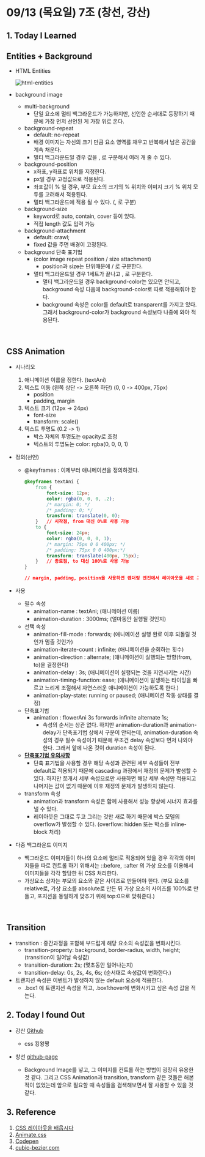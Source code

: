 # 09/13 (목요일) 7조 (창선, 강산)

## 1. Today I Learned

## Entities + Background

- HTML Entities

  ![html-entities](C:\shiincs.github.io\assets\images\html-entities.PNG)

- background image

  - multi-background
    - 단일 요소에 멀티 백그라운드가 가능하지만, 선언한 순서대로 등장하기 때문에 가장 먼저 선언된 게 가장 위로 온다.
  - background-repeat
    - default: no-repeat
    - 배경 이미지는 자신의 크기 만큼 요소 영역를 채우고 반복해서 남은 공간을 계속 채운다.
    - 멀티 백그라운드일 경우 값을 , 로 구분해서 여러 개 줄 수 있다.
  - background-position
    - x좌표, y좌표로 위치를 지정한다.
    - px일 경우 고정값으로 적용된다.
    - 좌표값이 % 일 경우, 부모 요소의 크기의 % 위치와 이미지 크기 % 위치 모두를 고려해서 적용된다.
    - 멀티 백그라운드에 적용 될 수 있다. (, 로 구분)
  - background-size
    - keyword로 auto, contain, cover 등이 있다.
    - 직접 length 값도 입력 가능
  - background-attachment
    - default: crawl;
    - fixed 값을 주면 배경이 고정된다.
  - background 단축 표기법
    - (color  image  repeat  position / size attachment)
      - position과 size는 단위때문에 / 로 구분한다.
    - 멀티 백그라운드일 경우 1세트가 끝나고 , 로 구분한다.
      - 멀티 백그라운드일 경우 background-color는 있으면 안되고, background 속성 다음에 background-color로 따로 적용해줘야 한다.
      - background 속성은 color를 default로 transparent를 가지고 있다. 그래서 background-color가 background 속성보다 나중에 와야 적용된다.

<br/>

## CSS Animation

- 시나리오

  1. 애니메이션 이름을 정한다. (textAni)
  2. 텍스트 이동 (왼쪽 상단 -> 오른쪽 하단) (0, 0 -> 400px, 75px)
     - position
     - padding, margin
  3. 텍스트 크기 (12px -> 24px)
     - font-size
     - transform: scale()
  4. 텍스트 투명도 (0.2 -> 1)
     - 박스 자체의 투명도는 opacity로 조정
     - 텍스트의 투명도는 color: rgba(0, 0, 0, 1)

- 정의(선언)

  - @keyframes : 이제부터 애니메이션을 정의하겠다.

    ```css
    @keyframes textAni {
        from {
        	font-size: 12px;
            color: rgba(0, 0, 0, .2);
            /* margin: 0; */
            /* padding: 0; */
            transform: translate(0, 0);
        }	// 시작점, from 대신 0%로 사용 가능
        to {
            font-size: 24px;
            color: rgba(0, 0, 0, 1);
            /* margin: 75px 0 0 400px; */
            /* padding: 75px 0 0 400px;*/
            transform: translate(400px, 75px);
        }	// 종료점, to 대신 100%로 사용 가능
    }
    
    // margin, padding, position을 사용하면 렌더링 엔진에서 레이아웃을 새로 그리기(reflow 하기) 때문에 성능 저하가 발생한다.
    ```

- 사용

  - 필수 속성
    - animation-name : textAni; (애니메이션 이름)
    - animation-duration : 3000ms; (얼마동안 실행될 것인지)
  - 선택 속성
    - animation-fill-mode : forwards; (애니메이션 실행 완료 이후 되돌릴 것인가 멈출 것인가)
    - animation-iterate-count : infinite; (애니메이션을 순회하는 횟수)
    - animation-direction : alternate; (애니메이션이 실행되는 방향(from, to)을 결정한다)
    - animation-delay : 3s; (애니메이션이 실행되는 것을 지연시키는 시간)
    - animation-timing-function: ease; (애니메이션이 발생하는 타이밍을 빠르고 느리게 조절해서 자연스러운 애니메이션이 가능하도록 한다.)
    - animation-play-state: running or paused; (애니메이션 작동 상태를 결정)
  - 단축표기법
    - animation : flowerAni 3s forwards infinite alternate 1s;
      - 속성의 순서는 상관 없다. 하지만 animation-duration과 animation-delay가 단축표기법 상에서 구분이 안되는데, animation-duration 속성의 경우 필수 속성이기 때문에 무조건 delay 속성보다 먼저 나와야 한다. 그래서 앞에 나온 것이 duration 속성이 된다.
  - **<u>단축표기법 유의사항</u>**
    - 단축 표기법을 사용할 경우 해당 속성과 관련된 세부 속성들이 전부 default로 적용되기 때문에 cascading 과정에서 재정의 문제가 발생할 수 있다. 하지만 쪼개서 세부 속성으로만 사용하면 해당 세부 속성만 적용되고 나머지는 값이 없기 때문에 이후 재정의 문제가 발생하지 않는다.
  - transform 속성
    - animation과 transform 속성은 함께 사용해서 성능 향상에 시너지 효과를 낼 수 있다.
    - 레이아웃은 그대로 두고 그리는 것만 새로 하기 때문에 박스 모델의 overflow가 발생할 수 있다.  (overflow: hidden 또는 박스를 inline-block 처리)

- 다중 백그라운드 이미지

  - 백그라운드 이미지들이 하나의 요소에 멀티로 적용되어 있을 경우 각각의 이미지들을 따로 컨트롤 하기 위해서는 ::before, ::after 의 가상 요소를 이용해서 이미지들을 각각 할당한 뒤 CSS 처리한다. 
  - 가상요소 상자는 부모의 요소와 같은 사이즈로 만들어야 한다. (부모 요소를 relative로, 가상 요소를 absolute로 만든 뒤 가상 요소의 사이즈를 100%로 만들고, 포지션을 동일하게 맞추기 위해 top:0으로 맞춰준다.)

<br/>

## Transition

- transition : 중간과정을 포함해 부드럽게 해당 요소의 속성값을 변화시킨다.
  - transition-property: background, border-radius, width, height; (transition이 일어날 속성값)
  - transition-duration: 2s; (몇초동안 일어나는지)
  - transition-delay: 0s, 2s, 4s, 6s; (순서대로 속성값이 변화한다.)
- 트랜지션 속성은 이벤트가 발생하지 않는 default 요소에 적용한다.
  - .box1 에 트랜지션 속성을 적고, .box1:hover에 변화시키고 싶은 속성 값을 적는다.

## 2. Today I found Out

- 강산 [Github](https://github.com/hellomac87/fds11-html)
  - css 킹왕짱

- 창선 [github-page](https://shiincs.github.io/day-09/)

  - Background Image를 넣고, 그 이미지를 컨트롤 하는 방법이 굉장히 유용한 것 같다. 그리고 CSS Animation과 transition, transform 같은 것들은 해본적이 없었는데 앞으로 필요할 때 속성들을 검색해보면서 잘 사용할 수 있을 것 같다.


## 3. Reference 

1. [CSS 레이아웃을 배웁시다](http://ko.learnlayout.com/)
1. [Animate.css](https://daneden.github.io/animate.css/)
1. [Codepen](https://codepen.io/)
1. [cubic-bezier.com](http://cubic-bezier.com/)
